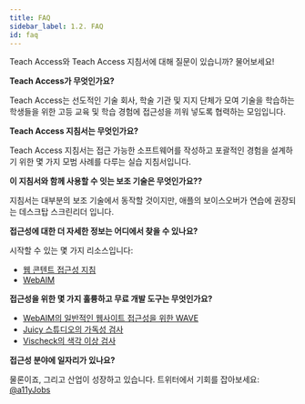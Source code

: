 ```yaml
---
title: FAQ
sidebar_label: 1.2. FAQ
id: faq
---
```


Teach Access와 Teach Access 지침서에 대해 질문이 있습니까? 물어보세요!

**Teach Access가 무엇인가요?**

Teach Access는 선도적인 기술 회사, 학술 기관 및 지지 단체가 모여 기술을 학습하는 학생들을 위한 고등 교육 및 학습 경험에 접근성을 끼워 넣도록 협력하는 모임입니다.

**Teach Access 지침서는 무엇인가요?**

Teach Access 지침서는 접근 가능한 소프트웨어를 작성하고 포괄적인 경험을 설계하기 위한 몇 가지 모범 사례를 다루는 실습 지침서입니다.

**이 지침서와 함께 사용할 수 잇는 보조 기술은 무엇인가요??**

지침서는 대부분의 보조 기술에서 동작할 것이지만, 애플의 보이스오버가 연습에 권장되는 데스크탑 스크린리더 입니다.

**접근성에 대한 더 자세한 정보는 어디에서 찾을 수 있나요?**

시작할 수 있는 몇 가지 리소스입니다:

- [웹 콘텐트 접근성 지침](https://www.w3.org/WAI/intro/wcag)
- [WebAIM](http://webaim.org)

**접근성을 위한 몇 가지 훌륭하고 무료 개발 도구는 무엇인가요?**

- [WebAIM의 일반적인 웹사이트 접근성을 위한 WAVE](http://wave.webaim.org/)
- [Juicy 스튜디오의 가독성 검사](http://juicystudio.com/services/readability.php)
- [Vischeck의 색각 이상 검사](http://www.vischeck.com/)

**접근성 분야에 일자리가 있나요?**

물론이죠, 그리고 산업이 성장하고 있습니다. 트위터에서 기회를 잡아보세요: [@a11yJobs](https://twitter.com/a11yjobs)

